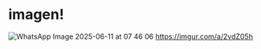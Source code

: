 # imagen!  
![WhatsApp Image 2025-06-11 at 07 46 06](https://github.com/user-attachments/assets/d5458c50-f148-4d02-95f1-9a436caca039)
https://imgur.com/a/2vdZ05h
